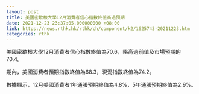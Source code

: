 ```yaml
---
layout: post
title: 美國密歇根大學12月消費者信心指數終值高過預期
date: 2021-12-23 23:37:05.000000000 +08:00
link: https://news.rthk.hk/rthk/ch/component/k2/1625743-20211223.htm
categories: rthk
---
```


美國密歇根大學12月消費者信心指數終值為70.6，略高過前值及市場預期的70.4。

期內，美國消費者預期指數終值為68.3，現況指數終值為74.2。

數據顯示，12月美國消費者1年通脹預期終值為4.8%，5年通脹預期終值為2.9%。
